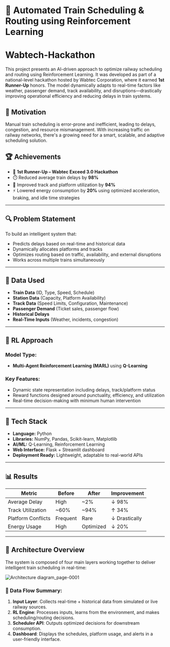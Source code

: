 # 🚆 Automated Train Scheduling & Routing using Reinforcement Learning

# Wabtech-Hackathon


This project presents an AI-driven approach to optimize railway scheduling and routing using Reinforcement Learning. It was developed as part of a national-level hackathon hosted by Wabtec Corporation, where it earned **1st Runner-Up** honors. The model dynamically adapts to real-time factors like weather, passenger demand, track availability, and disruptions—drastically improving operational efficiency and reducing delays in train systems.

## 🧠 Motivation

Manual train scheduling is error-prone and inefficient, leading to delays, congestion, and resource mismanagement. With increasing traffic on railway networks, there's a growing need for a smart, scalable, and adaptive scheduling solution.

## 🏆 Achievements

- 🥈 **1st Runner-Up – Wabtec Exceed 3.0 Hackathon**
- ⏱️ Reduced average train delays by **98%**
- 🚉 Improved track and platform utilization by **94%**
- ⚡ Lowered energy consumption by **20%** using optimized acceleration, braking, and idle time strategies

---

## 🔍 Problem Statement

To build an intelligent system that:
- Predicts delays based on real-time and historical data
- Dynamically allocates platforms and tracks
- Optimizes routing based on traffic, availability, and external disruptions
- Works across multiple trains simultaneously

---

## 🧩 Data Used

- **Train Data** (ID, Type, Speed, Schedule)
- **Station Data** (Capacity, Platform Availability)
- **Track Data** (Speed Limits, Configuration, Maintenance)
- **Passenger Demand** (Ticket sales, passenger flow)
- **Historical Delays**
- **Real-Time Inputs** (Weather, incidents, congestion)

---

## 🧠 RL Approach

### Model Type:
- **Multi-Agent Reinforcement Learning (MARL)** using **Q-Learning**

### Key Features:
- Dynamic state representation including delays, track/platform status
- Reward functions designed around punctuality, efficiency, and utilization
- Real-time decision-making with minimum human intervention

---

## 🔧 Tech Stack

- **Language:** Python
- **Libraries:** NumPy, Pandas, Scikit-learn, Matplotlib
- **AI/ML:** Q-Learning, Reinforcement Learning
- **Web Interface:** Flask + Streamlit dashboard
- **Deployment Ready:** Lightweight, adaptable to real-world APIs

---

## 📊 Results

| Metric                     | Before      | After       | Improvement |
|---------------------------|-------------|-------------|-------------|
| Average Delay             | High        | ~2%         | ↓ 98%       |
| Track Utilization         | ~60%        | ~94%        | ↑ 34%       |
| Platform Conflicts        | Frequent    | Rare        | ↓ Drastically |
| Energy Usage              | High        | Optimized   | ↓ 20%       |

---


## 🧱 Architecture Overview

The system is composed of four main layers working together to deliver intelligent train scheduling in real-time:



![Architecture diagram_page-0001](https://github.com/user-attachments/assets/ab8cb2c3-0a0c-457c-a937-e8ffb295164a)



### 🔄 Data Flow Summary:
1. **Input Layer**: Collects real-time + historical data from simulated or live railway sources.
2. **RL Engine**: Processes inputs, learns from the environment, and makes scheduling/routing decisions.
3. **Scheduler API**: Outputs optimized decisions for downstream consumption.
4. **Dashboard**: Displays the schedules, platform usage, and alerts in a user-friendly interface.

